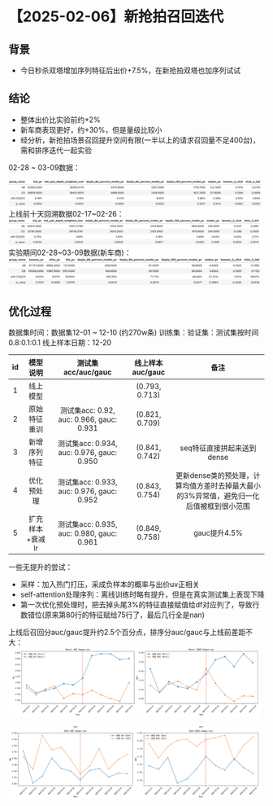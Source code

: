 # 【2025-02-06】新抢拍召回迭代
## 背景
- 今日秒杀双塔增加序列特征后出价+7.5%，在新抢拍双塔也加序列试试

## 结论

- 整体出价比实验前约+2%
- 新车商表现更好，约+30%，但是量级比较小
- 经分析，新抢拍场景召回提升空间有限(一半以上的请求召回量不足400台)，需和排序迭代一起实验


02-28 ~ 03-09数据：

<img src="./pic/res.png" alt="指标" width="500" />
上线前十天回溯数据02-17~02-26：

<img src="./pic/retrace.png" alt="回溯指标" width="500" />
实验期间02-28~03-09数据(新车商)：
<img src="./pic/new user res.png" alt="新商指标" width="500" />


## 优化过程
数据集时间：数据集12-01 ~ 12-10 (约270w条)
训练集：验证集：测试集按时间0.8:0.1:0.1
线上样本日期：12-20

| id  | 模型说明 | 测试集acc/auc/gauc|	线上样本auc/gauc |	备注   |
|:---:|:---:|:---:|:---:|:---:|
| 1 | 线上模型 | | (0.793, 0.713)| |
| 2|  原始特征重训  | 测试集acc: 0.92, auc: 0.966, gauc: 0.931 | (0.821, 0.709)||
| 3 | 新增序列特征 | 测试集acc: 0.934, auc: 0.976, gauc: 0.950 | (0.841, 0.742)|seq特征直接拼起来送到dense|
| 4 | 优化预处理 | 测试集acc: 0.933, auc: 0.976, gauc: 0.952 | (0.843, 0.754)|更新dense类的预处理，计算均值方差时去掉最大最小的3%异常值，避免归一化后值被框到很小范围|
| 5 | 扩充样本+衰减lr | 测试集acc: 0.935, auc: 0.980, gauc: 0.961 | (0.849, 0.758)|gauc提升4.5%|

一些无提升的尝试：
- 采样：加入热门打压，采成负样本的概率与出价uv正相关
- self-attention处理序列：离线训练时略有提升，但是在真实测试集上表现下降
- 第一次优化预处理时，把去掉头尾3%的特征直接赋值给df对应列了，导致行数错位(原来第80行的特征赋给75行了，最后几行全是nan)


上线后召回分auc/gauc提升约2.5个百分点，排序分auc/gauc与上线前差距不大：
<img src="./pic/recall auc.png" alt="召回auc/gauc" width="500" />

<img src="./pic/rank auc.png" alt="排序auc/gauc" width="500" />
